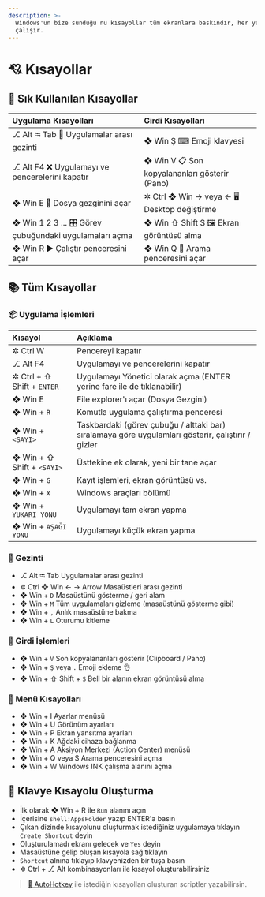 ```yaml
---
description: >-
  Windows'un bize sunduğu nu kısayollar tüm ekranlara baskındır, her yerde
  çalışır.
---
```


# 💘 Kısayollar

## 🌟 Sık Kullanılan Kısayollar

| Uygulama Kısayolları | Girdi Kısayolları |
| :--- | :--- |
| ⎇ Alt ⭾ Tab 🚙 Uygulamalar arası gezinti | ❖ Win Ş ⌨ Emoji klavyesi |
| ⎇ Alt F4 ❌ Uygulamayı ve pencerelerini kapatır | ❖ Win V 📋 Son kopyalananları gösterir \(Pano\) |
| ❖ Win E 📂 Dosya gezginini açar | ✲ Ctrl ❖ Win -&gt; veya &lt;- 🖥 Desktop değiştirme |
| ❖ Win 1 2 3 ... 🎛 Görev çubuğundaki uygulamaları açma | ❖ Win ⇧ Shift S 🖼 Ekran görüntüsü alma |
| ❖ Win R ▶ Çalıştır penceresini açar | ❖ Win Q 🔎 Arama penceresini açar |

## 📚 Tüm Kısayollar

### 📦 Uygulama İşlemleri

| Kısayol | Açıklama |
| :--- | :--- |
| ✲ Ctrl W | Pencereyi kapatır |
| ⎇ Alt F4 | Uygulamayı ve pencerelerini kapatır |
| ✲ Ctrl + ⇧ Shift + `ENTER` | Uygulamayı Yönetici olarak açma \(ENTER yerine fare ile de tıklanabilir\) |
| ❖ Win E | File explorer'ı açar \(Dosya Gezgini\) |
| ❖ Win + `R` | Komutla uygulama çalıştırma penceresi |
| ❖ Win + `<SAYI>` | Taskbardaki \(görev çubuğu / alttaki bar\) sıralamaya göre uygulamları gösterir, çalıştırır / gizler |
| ❖ Win + ⇧ Shift + `<SAYI>` | Üsttekine ek olarak, yeni bir tane açar |
| ❖ Win + `G` | Kayıt işlemleri, ekran görüntüsü vs. |
| ❖ Win + `X` | Windows araçları bölümü |
| ❖ Win + `YUKARI YONU` | Uygulamayı tam ekran yapma |
| ❖ Win + `AŞAĞI YONU` | Uygulamayı küçük ekran yapma |

### 🚶‍ Gezinti

* ⎇ Alt ⭾ Tab Uygulamalar arası gezinti
* ✲ Ctrl ❖ Win ← → Arrow Masaüstleri arası gezinti
* ❖ Win + `D` Masaüstünü gösterme / geri alam
* ❖ Win + `M` Tüm uygulamaları gizleme \(masaüstünü gösterme gibi\)
* ❖ Win + `,` Anlık masaüstüne bakma
* ❖ Win + `L` Oturumu kitleme

### 💫 Girdi İşlemleri

* ❖ Win + `V` Son kopyalananları gösterir \(Clipboard / Pano\)
* ❖ Win + `Ş` veya `.` Emoji ekleme 👌
* ❖ Win + ⇧ Shift + `S` Bell bir alanın ekran görüntüsü alma

### 📃 Menü Kısayolları

* ❖ Win + I Ayarlar menüsü
* ❖ Win + U Görünüm ayarları
* ❖ Win + P Ekran yansıtma ayarları
* ❖ Win + K Ağdaki cihaza bağlanma
* ❖ Win + A Aksiyon Merkezi \(Action Center\) menüsü
* ❖ Win + Q veya S Arama penceresini açma
* ❖ Win + W Windows INK çalışma alanını açma

## 👷‍ Klavye Kısayolu Oluşturma

* İlk olarak ❖ Win + R ile `Run` alanını açın
* İçerisine `shell:AppsFolder` yazıp ENTER'a basın
* Çıkan dizinde kısayolunu oluşturmak istediğiniz uygulamaya tıklayın `Create Shortcut` deyin
* Oluşturulamadı ekranı gelecek ve `Yes` deyin
* Masaüstüne gelip oluşan kısayola sağ tıklayın
* `Shortcut` alnına tıklayıp klavyenizden bir tuşa basın
* ✲ Ctrl + ⎇ Alt kombinasyonları ile kısayol oluşturabilirsiniz

> [💫 AutoHotkey](../diger-notlar/autohotkey.md) ile istediğin kısayolları oluşturan scriptler yazabilirsin.

